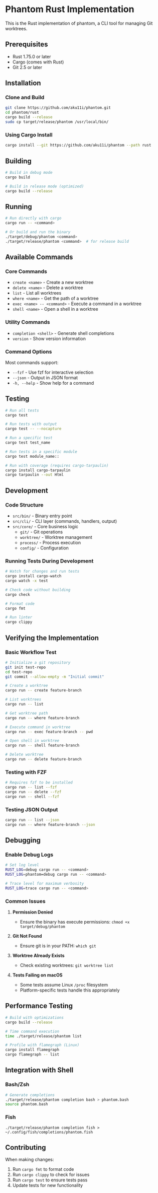 # Phantom Rust Implementation

This is the Rust implementation of phantom, a CLI tool for managing Git worktrees.

## Prerequisites

- Rust 1.75.0 or later
- Cargo (comes with Rust)
- Git 2.5 or later

## Installation

### Clone and Build
```bash
git clone https://github.com/aku11i/phantom.git
cd phantom/rust
cargo build --release
sudo cp target/release/phantom /usr/local/bin/
```

### Using Cargo Install
```bash
cargo install --git https://github.com/aku11i/phantom --path rust
```

## Building

```bash
# Build in debug mode
cargo build

# Build in release mode (optimized)
cargo build --release
```

## Running

```bash
# Run directly with cargo
cargo run -- <command>

# Or build and run the binary
./target/debug/phantom <command>
./target/release/phantom <command>  # for release build
```

## Available Commands

### Core Commands
- `create <name>` - Create a new worktree
- `delete <name>` - Delete a worktree
- `list` - List all worktrees
- `where <name>` - Get the path of a worktree
- `exec <name> -- <command>` - Execute a command in a worktree
- `shell <name>` - Open a shell in a worktree

### Utility Commands
- `completion <shell>` - Generate shell completions
- `version` - Show version information

### Command Options
Most commands support:
- `--fzf` - Use fzf for interactive selection
- `--json` - Output in JSON format
- `-h, --help` - Show help for a command

## Testing

```bash
# Run all tests
cargo test

# Run tests with output
cargo test -- --nocapture

# Run a specific test
cargo test test_name

# Run tests in a specific module
cargo test module_name::

# Run with coverage (requires cargo-tarpaulin)
cargo install cargo-tarpaulin
cargo tarpaulin --out Html
```

## Development

### Code Structure
- `src/bin/` - Binary entry point
- `src/cli/` - CLI layer (commands, handlers, output)
- `src/core/` - Core business logic
  - `git/` - Git operations
  - `worktree/` - Worktree management
  - `process/` - Process execution
  - `config/` - Configuration

### Running Tests During Development
```bash
# Watch for changes and run tests
cargo install cargo-watch
cargo watch -x test

# Check code without building
cargo check

# Format code
cargo fmt

# Run linter
cargo clippy
```

## Verifying the Implementation

### Basic Workflow Test
```bash
# Initialize a git repository
git init test-repo
cd test-repo
git commit --allow-empty -m "Initial commit"

# Create a worktree
cargo run -- create feature-branch

# List worktrees
cargo run -- list

# Get worktree path
cargo run -- where feature-branch

# Execute command in worktree
cargo run -- exec feature-branch -- pwd

# Open shell in worktree
cargo run -- shell feature-branch

# Delete worktree
cargo run -- delete feature-branch
```

### Testing with FZF
```bash
# Requires fzf to be installed
cargo run -- list --fzf
cargo run -- delete --fzf
cargo run -- shell --fzf
```

### Testing JSON Output
```bash
cargo run -- list --json
cargo run -- where feature-branch --json
```

## Debugging

### Enable Debug Logs
```bash
# Set log level
RUST_LOG=debug cargo run -- <command>
RUST_LOG=phantom=debug cargo run -- <command>

# Trace level for maximum verbosity
RUST_LOG=trace cargo run -- <command>
```

### Common Issues

1. **Permission Denied**
   - Ensure the binary has execute permissions: `chmod +x target/debug/phantom`

2. **Git Not Found**
   - Ensure git is in your PATH: `which git`

3. **Worktree Already Exists**
   - Check existing worktrees: `git worktree list`

4. **Tests Failing on macOS**
   - Some tests assume Linux `/proc` filesystem
   - Platform-specific tests handle this appropriately

## Performance Testing

```bash
# Build with optimizations
cargo build --release

# Time command execution
time ./target/release/phantom list

# Profile with flamegraph (Linux)
cargo install flamegraph
cargo flamegraph -- list
```

## Integration with Shell

### Bash/Zsh
```bash
# Generate completions
./target/release/phantom completion bash > phantom.bash
source phantom.bash
```

### Fish
```fish
./target/release/phantom completion fish > ~/.config/fish/completions/phantom.fish
```

## Contributing

When making changes:
1. Run `cargo fmt` to format code
2. Run `cargo clippy` to check for issues
3. Run `cargo test` to ensure tests pass
4. Update tests for new functionality